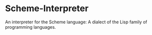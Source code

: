 # Scheme-Interpreter
An interpreter for the Scheme language: A dialect of the Lisp family of programming languages.
